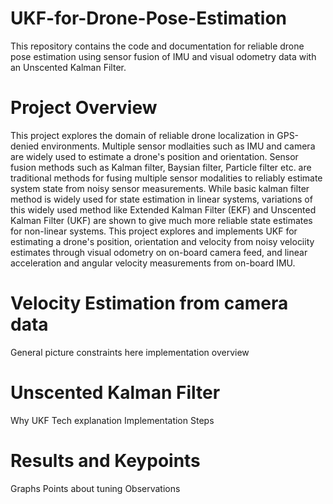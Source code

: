 # UKF-for-Drone-Pose-Estimation
This repository contains the code and documentation for reliable drone pose estimation using sensor fusion of IMU and visual odometry data with an Unscented Kalman Filter.

# Project Overview
  This project explores the domain of reliable drone localization in GPS-denied environments. Multiple sensor modlaities such as IMU and camera are widely used to estimate a drone's position and orientation. Sensor fusion methods such as Kalman filter, Baysian filter, Particle filter etc. are traditional methods for fusing multiple sensor modalities to reliably estimate system state from noisy sensor measurements. While basic kalman filter method is widely used for state estimation in linear systems, variations of this widely used method like Extended Kalman Filter (EKF) and Unscented Kalman Filter (UKF) are shown to give much more reliable state estimates for non-linear systems. This project explores and implements UKF for estimating a drone's position, orientation and velocity from noisy velociity estimates through visual odometry on on-board camera feed, and linear acceleration and angular velocity measurements from on-board IMU. 

# Velocity Estimation from camera data
General picture
constraints here
implementation overview

# Unscented Kalman Filter
Why UKF
Tech explanation
Implementation Steps

# Results and Keypoints
Graphs
Points about tuning
Observations
